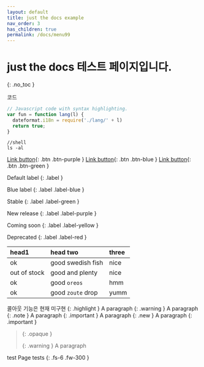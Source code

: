 ```yaml
---
layout: default
title: just the docs example
nav_order: 3
has_children: true
permalink: /docs/menu99
---
```


# just the docs 테스트 페이지입니다.
{: .no_toc }


코드
```js
// Javascript code with syntax highlighting.
var fun = function lang(l) {
  dateformat.i18n = require('./lang/' + l)
  return true;
}
```

```shell
//shell
ls -al

```


[Link button](https://just-the-docs.com){: .btn .btn-purple }
[Link button](https://just-the-docs.com){: .btn .btn-blue }
[Link button](https://just-the-docs.com){: .btn .btn-green }

Default label
{: .label }

Blue label
{: .label .label-blue }

Stable
{: .label .label-green }

New release
{: .label .label-purple }

Coming soon
{: .label .label-yellow }

Deprecated
{: .label .label-red }


| head1        | head two          | three |
|:-------------|:------------------|:------|
| ok           | good swedish fish | nice  |
| out of stock | good and plenty   | nice  |
| ok           | good `oreos`      | hmm   |
| ok           | good `zoute` drop | yumm  |


콜아웃 기능은 현재 미구현
{: .highlight }
A paragraph
{: .warning }
A paragraph
{: .note }
A paragraph
{: .important }
A paragraph
{: .new }
A paragraph
{: .important }
> {: .opaque }
> <div markdown="block">
> {: .warning }
> A paragraph
> </div>
>

test Page tests
{: .fs-6 .fw-300 }
